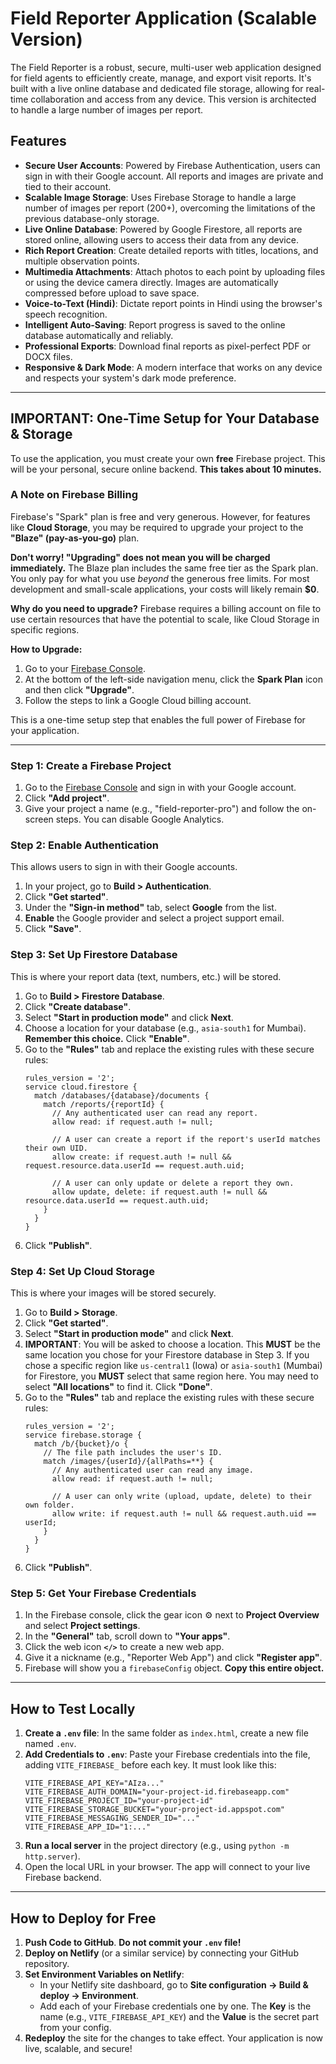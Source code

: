# Field Reporter Application (Scalable Version)

The Field Reporter is a robust, secure, multi-user web application designed for field agents to efficiently create, manage, and export visit reports. It's built with a live online database and dedicated file storage, allowing for real-time collaboration and access from any device. This version is architected to handle a large number of images per report.

## Features

- **Secure User Accounts**: Powered by Firebase Authentication, users can sign in with their Google account. All reports and images are private and tied to their account.
- **Scalable Image Storage**: Uses Firebase Storage to handle a large number of images per report (200+), overcoming the limitations of the previous database-only storage.
- **Live Online Database**: Powered by Google Firestore, all reports are stored online, allowing users to access their data from any device.
- **Rich Report Creation**: Create detailed reports with titles, locations, and multiple observation points.
- **Multimedia Attachments**: Attach photos to each point by uploading files or using the device camera directly. Images are automatically compressed before upload to save space.
- **Voice-to-Text (Hindi)**: Dictate report points in Hindi using the browser's speech recognition.
- **Intelligent Auto-Saving**: Report progress is saved to the online database automatically and reliably.
- **Professional Exports**: Download final reports as pixel-perfect PDF or DOCX files.
- **Responsive & Dark Mode**: A modern interface that works on any device and respects your system's dark mode preference.

---

## **IMPORTANT**: One-Time Setup for Your Database & Storage

To use the application, you must create your own **free** Firebase project. This will be your personal, secure online backend. **This takes about 10 minutes.**

### A Note on Firebase Billing

Firebase's "Spark" plan is free and very generous. However, for features like **Cloud Storage**, you may be required to upgrade your project to the **"Blaze" (pay-as-you-go)** plan.

**Don't worry! "Upgrading" does not mean you will be charged immediately.** The Blaze plan includes the same free tier as the Spark plan. You only pay for what you use *beyond* the generous free limits. For most development and small-scale applications, your costs will likely remain **$0**.

**Why do you need to upgrade?**
Firebase requires a billing account on file to use certain resources that have the potential to scale, like Cloud Storage in specific regions.

**How to Upgrade:**
1. Go to your [Firebase Console](https://console.firebase.google.com/).
2. At the bottom of the left-side navigation menu, click the **Spark Plan** icon and then click **"Upgrade"**.
3. Follow the steps to link a Google Cloud billing account.

This is a one-time setup step that enables the full power of Firebase for your application.

---

### Step 1: Create a Firebase Project
1. Go to the [Firebase Console](https://console.firebase.google.com/) and sign in with your Google account.
2. Click **"Add project"**.
3. Give your project a name (e.g., "field-reporter-pro") and follow the on-screen steps. You can disable Google Analytics.

### Step 2: Enable Authentication
This allows users to sign in with their Google accounts.
1. In your project, go to **Build > Authentication**.
2. Click **"Get started"**.
3. Under the **"Sign-in method"** tab, select **Google** from the list.
4. **Enable** the Google provider and select a project support email.
5. Click **"Save"**.

### Step 3: Set Up Firestore Database
This is where your report data (text, numbers, etc.) will be stored.
1. Go to **Build > Firestore Database**.
2. Click **"Create database"**.
3. Select **"Start in production mode"** and click **Next**.
4. Choose a location for your database (e.g., `asia-south1` for Mumbai). **Remember this choice.** Click **"Enable"**.
5. Go to the **"Rules"** tab and replace the existing rules with these secure rules:
   ```
   rules_version = '2';
   service cloud.firestore {
     match /databases/{database}/documents {
       match /reports/{reportId} {
         // Any authenticated user can read any report.
         allow read: if request.auth != null;
         
         // A user can create a report if the report's userId matches their own UID.
         allow create: if request.auth != null && request.resource.data.userId == request.auth.uid;
         
         // A user can only update or delete a report they own.
         allow update, delete: if request.auth != null && resource.data.userId == request.auth.uid;
       }
     }
   }
   ```
6. Click **"Publish"**.

### Step 4: Set Up Cloud Storage
This is where your images will be stored securely.
1. Go to **Build > Storage**.
2. Click **"Get started"**.
3. Select **"Start in production mode"** and click **Next**.
4. **IMPORTANT**: You will be asked to choose a location. This **MUST** be the same location you chose for your Firestore database in Step 3. If you chose a specific region like `us-central1` (Iowa) or `asia-south1` (Mumbai) for Firestore, you **MUST** select that same region here. You may need to select **"All locations"** to find it. Click **"Done"**.
5. Go to the **"Rules"** tab and replace the existing rules with these secure rules:
    ```
    rules_version = '2';
    service firebase.storage {
      match /b/{bucket}/o {
        // The file path includes the user's ID.
        match /images/{userId}/{allPaths=**} {
          // Any authenticated user can read any image.
          allow read: if request.auth != null;
          
          // A user can only write (upload, update, delete) to their own folder.
          allow write: if request.auth != null && request.auth.uid == userId;
        }
      }
    }
    ```
6. Click **"Publish"**.

### Step 5: Get Your Firebase Credentials
1. In the Firebase console, click the gear icon ⚙️ next to **Project Overview** and select **Project settings**.
2. In the **"General"** tab, scroll down to **"Your apps"**.
3. Click the web icon **`</>`** to create a new web app.
4. Give it a nickname (e.g., "Reporter Web App") and click **"Register app"**.
5. Firebase will show you a `firebaseConfig` object. **Copy this entire object.**

---

## How to Test Locally

1. **Create a `.env` file**: In the same folder as `index.html`, create a new file named `.env`.
2. **Add Credentials to `.env`**: Paste your Firebase credentials into the file, adding `VITE_FIREBASE_` before each key. It must look like this:
   ```
   VITE_FIREBASE_API_KEY="AIza..."
   VITE_FIREBASE_AUTH_DOMAIN="your-project-id.firebaseapp.com"
   VITE_FIREBASE_PROJECT_ID="your-project-id"
   VITE_FIREBASE_STORAGE_BUCKET="your-project-id.appspot.com"
   VITE_FIREBASE_MESSAGING_SENDER_ID="..."
   VITE_FIREBASE_APP_ID="1:..."
   ```
3. **Run a local server** in the project directory (e.g., using `python -m http.server`).
4. Open the local URL in your browser. The app will connect to your live Firebase backend.

---

## How to Deploy for Free

1. **Push Code to GitHub**. **Do not commit your `.env` file!**
2. **Deploy on Netlify** (or a similar service) by connecting your GitHub repository.
3. **Set Environment Variables on Netlify**:
    - In your Netlify site dashboard, go to **Site configuration -> Build & deploy -> Environment**.
    - Add each of your Firebase credentials one by one. The **Key** is the name (e.g., `VITE_FIREBASE_API_KEY`) and the **Value** is the secret part from your config.
4. **Redeploy** the site for the changes to take effect. Your application is now live, scalable, and secure!